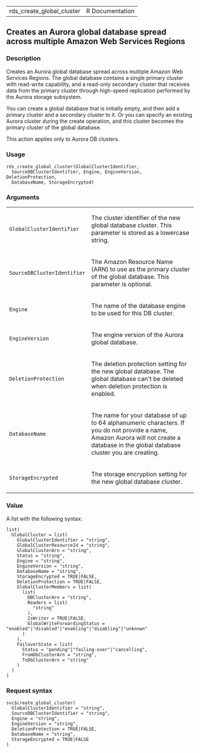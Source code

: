 <table style="width: 100%;">
<tbody>
<tr class="odd">
<td>rds_create_global_cluster</td>
<td style="text-align: right;">R Documentation</td>
</tr>
</tbody>
</table>

## Creates an Aurora global database spread across multiple Amazon Web Services Regions

### Description

Creates an Aurora global database spread across multiple Amazon Web
Services Regions. The global database contains a single primary cluster
with read-write capability, and a read-only secondary cluster that
receives data from the primary cluster through high-speed replication
performed by the Aurora storage subsystem.

You can create a global database that is initially empty, and then add a
primary cluster and a secondary cluster to it. Or you can specify an
existing Aurora cluster during the create operation, and this cluster
becomes the primary cluster of the global database.

This action applies only to Aurora DB clusters.

### Usage

    rds_create_global_cluster(GlobalClusterIdentifier,
      SourceDBClusterIdentifier, Engine, EngineVersion, DeletionProtection,
      DatabaseName, StorageEncrypted)

### Arguments

<table>
<colgroup>
<col style="width: 35%" />
<col style="width: 65%" />
</colgroup>
<tbody>
<tr class="odd">
<td><code
id="rds_create_global_cluster_:_GlobalClusterIdentifier">GlobalClusterIdentifier</code></td>
<td><p>The cluster identifier of the new global database cluster. This
parameter is stored as a lowercase string.</p></td>
</tr>
<tr class="even">
<td><code
id="rds_create_global_cluster_:_SourceDBClusterIdentifier">SourceDBClusterIdentifier</code></td>
<td><p>The Amazon Resource Name (ARN) to use as the primary cluster of
the global database. This parameter is optional.</p></td>
</tr>
<tr class="odd">
<td><code id="rds_create_global_cluster_:_Engine">Engine</code></td>
<td><p>The name of the database engine to be used for this DB
cluster.</p></td>
</tr>
<tr class="even">
<td><code
id="rds_create_global_cluster_:_EngineVersion">EngineVersion</code></td>
<td><p>The engine version of the Aurora global database.</p></td>
</tr>
<tr class="odd">
<td><code
id="rds_create_global_cluster_:_DeletionProtection">DeletionProtection</code></td>
<td><p>The deletion protection setting for the new global database. The
global database can't be deleted when deletion protection is
enabled.</p></td>
</tr>
<tr class="even">
<td><code
id="rds_create_global_cluster_:_DatabaseName">DatabaseName</code></td>
<td><p>The name for your database of up to 64 alphanumeric characters.
If you do not provide a name, Amazon Aurora will not create a database
in the global database cluster you are creating.</p></td>
</tr>
<tr class="odd">
<td><code
id="rds_create_global_cluster_:_StorageEncrypted">StorageEncrypted</code></td>
<td><p>The storage encryption setting for the new global database
cluster.</p></td>
</tr>
</tbody>
</table>

### Value

A list with the following syntax:

    list(
      GlobalCluster = list(
        GlobalClusterIdentifier = "string",
        GlobalClusterResourceId = "string",
        GlobalClusterArn = "string",
        Status = "string",
        Engine = "string",
        EngineVersion = "string",
        DatabaseName = "string",
        StorageEncrypted = TRUE|FALSE,
        DeletionProtection = TRUE|FALSE,
        GlobalClusterMembers = list(
          list(
            DBClusterArn = "string",
            Readers = list(
              "string"
            ),
            IsWriter = TRUE|FALSE,
            GlobalWriteForwardingStatus = "enabled"|"disabled"|"enabling"|"disabling"|"unknown"
          )
        ),
        FailoverState = list(
          Status = "pending"|"failing-over"|"cancelling",
          FromDbClusterArn = "string",
          ToDbClusterArn = "string"
        )
      )
    )

### Request syntax

    svc$create_global_cluster(
      GlobalClusterIdentifier = "string",
      SourceDBClusterIdentifier = "string",
      Engine = "string",
      EngineVersion = "string",
      DeletionProtection = TRUE|FALSE,
      DatabaseName = "string",
      StorageEncrypted = TRUE|FALSE
    )
